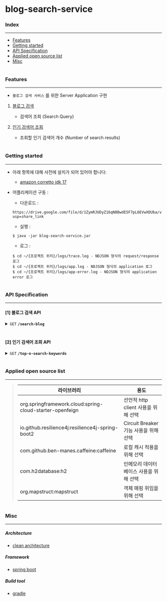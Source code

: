 # blog-search-service

### Index
---
* [Features](#features)
* [Getting started](#getting-started)
* [API Specification](#api-specification)
* [Applied open source list](#applied-open-source-list)
* [Misc](#misc)

#
### Features
---
* `블로그 검색 서비스` 를 위한 Server Application 구현
1. [블로그 검색](#1-블로그-검색-api)
    * 검색어 조회 (Search Query)
    
2. [인기 검색어 조회](#2-인기-검색어-조회-api)
    * 조회할 인기 검색어 개수 (Number of search results)

#
### Getting started
---
* 아래 항목에 대해 사전에 설치가 되어 있어야 합니다:
   * [amazon corretto jdk 17](https://docs.aws.amazon.com/corretto/latest/corretto-17-ug/downloads-list.html) 

* 어플리케이션 구동 :
   * 다운로드 : 
   ```shell
   https://drive.google.com/file/d/1ZymRJUDyZ16qN8BwdE5F7pL6EVwXDUba/view?usp=share_link
   ```
   * 실행 : 
   ```shell
   $ java -jar blog-search-service.jar
   ```
   * 로그 :
   ```shell
   $ cd ~/{프로젝트 위치}/logs/trace.log - NDJSON 형식의 request/response 로그
   $ cd ~/{프로젝트 위치}/logs/app.log - NDJSON 형식의 application 로그
   $ cd ~/{프로젝트 위치}/logs/app-error.log - NDJSON 형식의 application error 로그
   ```

#
### API Specification
---
#### [1] 블로그 검색 API
<details>
 <summary><code>GET</code> <code><b>/search-blog</b></code></summary>
 
#### Parameters
> | name     | type    | required | description                  |
> | :------: |:-------:|:--------:|------------------------------|
> | query | string | O | 검색 키워드 |
> | sort | string | X | 정렬 기준 (accuracy:정확도순 / recency:최신순, default=accuracy) |
> | page | integer | X | 결과 페이지 (1 to 5, default=1)|
> | size | integer | X | 한 페이지에 보여질 문서 수 (1 to 50, default=10)|
> | target | string | X | 검색 소스 (kakao / naver, default=kakao, naver 우선 순위를 가진다 (kakao 조회 실패 시에만 naver 로 검색 소스 변경))|

##### Responses
> | http code     | content-type                      | response                                                            |
> |---------------|-----------------------------------|---------------------------------------------------------------------|
> | `200`         | `application/json` 				        | 하단 `Example Response` 참조                                          |
> | `400`         | `application/json`                | `{"error":{"code":2,"name":"INVALID_REQUEST","message":"request parameter query is required"}}` |
> | `500`         | `application/json`                | `{"error":{"code":1,"name":"INTERNAL_SERVER_ERROR","message":"Internal Server Error"}}` |

##### Example cURL
> ```javascript
>  curl 'http://localhost/search-blog?query=keyword' -i -X GET
> ```

##### Example Response
> ```javascript
> HTTP/1.1 200 OK
> Content-Type: application/json
> ```

> ```json
> {
>   "total": 117152,
>   "page": 1,
>   "size": 10,
>   "documents": [
>     {
>       "title": "Novel AI] 캐릭터 표정 명령어<b>keyword</b> 추천",
>       "link": "http://mooto.tistory.com/49",
>       "description": "&lt;시선에 대한 명령어&gt; &#34;그는 ~을 쳐다봤다.&#34; - (...ellipsis...)",
>       "blog_name": "크리에이터",
>       "post_date": "2023-03-21 10:42:52"
>     },
>     {
>       "title": "Javascript This <b>Keyword</b>",
>       "link": "http://seohags.tistory.com/84",
>       "description": "Udemy의 &#34;Javascript : The Advanced Concepts&#34; 강의에서 학습한 내용을 정리한 포스팅입니다. (...ellipsis...)",
>       "blog_name": "seohag",
>       "post_date": "2023-03-21 10:42:52"
>     },
>    {
>       "title": "PEP-3102 <b>Keyword</b>-Only-Arguments / python method 에서 asterisk(별표) 의미 (*, *args, **kwargs)",
>       "link": "http://backstreet-programmer.tistory.com/196",
>       "description": "Bug 발생을 줄이기 위한 목적이 있을 것이라 생각하고 찾아보던 중 PEP 3102 (...ellipsis...).",
>       "blog_name": "글쓰는 개발자",
>       "post_date": "2023-03-21 10:42:52"
>     },
>     {
>       "title": "<b>keyword</b> : 고단",
>       "link": "https://blog.naver.com/tjtjsdud1119/223011927095",
>       "description": "시켰는데 빨대 길이 저게 맞음? 저게 끝까지 다 꽂은 고임 (...ellipsis...)",
>       "blog_name": "One day :)",
>       "post_date": "2023-03-21 10:42:52"
>     },
>     {
>       "title": "aside+lie+<b>keyword</b> | 2022.1029~2023.0304~퇴진 |",
>       "link": "http://gaon2gaon.tistory.com/619",
>       "description": "Aside 대한민국은 메인뉴스는 &#39;굥거니장모개검건진천공_참사왕국&#39;에 쫄았다. (...ellipsis...)",
>       "blog_name": "gaon2gaon.tistory.com",
>       "post_date": "2023-03-21 10:42:52"
>     },
>     {
>       "title": "explicit <b>Keyword</b> in C++",
>       "link": "http://studylida.tistory.com/54",
>       "description": "I. Introduction A. Brief overview of the explicit <b>keyword</b> II. (...ellipsis...)",
>       "blog_name": "studylida",
>       "post_date": "2023-03-21 10:42:52"
>     },
>     {
>      "title": "최태성 <b>KEYWORD</b> 365 한국사",
>       "link": "http://ksedd.tistory.com/78",
>       "description": "아직 저희집엔 수능준비하는 중고등 애들이 없어서, 또 그럴려면 까마득히 시간이 필요하니깐.. (...ellipsis...)",
>       "blog_name": "ksedd",
>       "post_date": "2023-03-21 10:42:52"
>     },
>     {
>       "title": "Elasticsearch 기본개념 정리 (7) : text와 <b>keyword</b> Type",
>       "link": "http://data-study-clip.tistory.com/233",
>       "description": "당연히 ES에서도 RDB와 같이 Text, INT, LONG, DOUBLE ,Boolean 등의 다양한 데이터 타입을 가지고 있다. (...ellipsis...).",
>       "blog_name": "Data_study_clip",
>       "post_date": "2023-03-21 10:42:52"
>     },
>     {
>       "title": "Spatial <b>Keyword</b>(SK) search query",
>       "link": "http://sarah0518.tistory.com/185",
>       "description": "이런 데이터를 분석하기 위한 기법이라 할 수 있음 : (Geo-Textual) Data Geo-Textual Data의 components -(...ellipsis...)",
>       "blog_name": "sarah0518",
>       "post_date": "2023-03-21 10:42:52"
>     },
>     {
>       "title": "번역 : The Purpose of &#39;declare&#39; <b>Keyword</b> in TypeScript",
>       "link": "http://wnsdufdl.tistory.com/493",
>       "description": "하고 있지만, 카카오맵을 타입스크립트+리액트에서 사용할 때에도 적용할 수 있다.) 원문 : https://jav(...ellipsis...)",
>       "blog_name": "기록 (21.7.19 ~",
>       "post_date": "2023-03-21 10:42:52"
>     }
>   ]
> }
> ```
</details>

#

#### [2] 인기 검색어 조회 API
<details>
 <summary><code>GET</code> <code><b>/top-n-search-keywords</b></code></summary>
 
#### Parameters
> | name     | type    | required | description                  |
> | :------: |:-------:|:--------:|------------------------------|
> | size | integer | X | 조회할 인기 검색어 개수 (1 to 10, default=10) |


##### Responses
> | http code     | content-type                      | response                                                            |
> |---------------|-----------------------------------|---------------------------------------------------------------------|
> | `200`         | `application/json` 				        | 하단 `Example Response` 참조                                          |
> | `400`         | `application/json`                | `{"error":{"code":2,"name":"INVALID_REQUEST","message":"size should be min 1, max 10"}}` |
> | `500`         | `application/json`                | `{"error":{"code":1,"name":"INTERNAL_SERVER_ERROR","message":"Internal Server Error"}}` |

##### Example cURL
> ```javascirpt
>  curl 'http://localhost/top-n-search-keywords' -i -X GET
> ```

##### Example Response
> ```javascript
> HTTP/1.1 200 OK
> Content-Type: application/json
> ```

> ```json
> [
>     {
>         "search_keyword": "keyword-11",
>         "search_count": 11
>     },
>     {
>         "search_keyword": "keyword-10",
>         "search_count": 10
>     },
>     {
>         "search_keyword": "keyword-9",
>         "search_count": 9
>     },
>     {
>         "search_keyword": "keyword-8",
>         "search_count": 8
>     },
>     {
>         "search_keyword": "keyword-7",
>         "search_count": 7
>     },
>     {
>         "search_keyword": "keyword-6",
>         "search_count": 6
>     },
>     {
>         "search_keyword": "keyword-5",
>         "search_count": 5
>     },
>     {
>         "search_keyword": "keyword-4",
>         "search_count": 4
>     },
>     {
>         "search_keyword": "keyword-3",
>         "search_count": 3
>     },
>     {
>         "search_keyword": "keyword-2",
>         "search_count": 2
>     }
> ]
> ```
</details>

#
### Applied open source list
---
> | 라이브러리 | 용도                                                                                                             |
> | -------- |----------------------------------------------------------------------------------------------------------------|
> | org.springframework.cloud:spring-cloud-starter-openfeign | 선언적 http client 사용을 위해 선택 |
> | io.github.resilience4j:resilience4j-spring-boot2 | Circuit Breaker 기능 사용을 위해 선택 |
> | com.github.ben-manes.caffeine:caffeine | 로컬 캐시 적용을 위해 선택 |
> | com.h2database:h2 | 인메모리 데이터베이스 사용을 위해 선택 |
> | org.mapstruct:mapstruct | 객체 매핑 위임을 위해 선택 |

#
### Misc
---
##### Architecture

- [clean architecture](https://blog.cleancoder.com/uncle-bob/2012/08/13/the-clean-architecture.html)

##### Framework

- [spring boot](https://github.com/spring-projects/spring-boot)

##### Build tool

- [gradle](https://docs.gradle.org/current/userguide/userguide.html)

#
